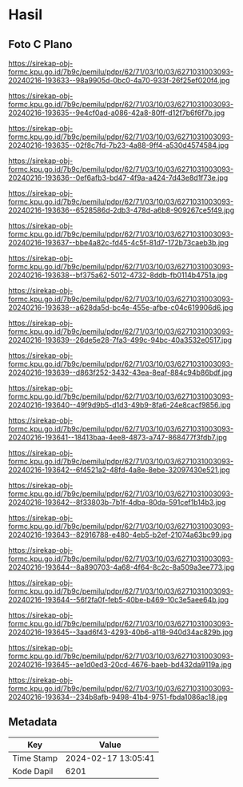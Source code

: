 # Hasil

## Foto C Plano

https://sirekap-obj-formc.kpu.go.id/7b9c/pemilu/pdpr/62/71/03/10/03/6271031003093-20240216-193633--98a9905d-0bc0-4a70-933f-26f25ef020f4.jpg

https://sirekap-obj-formc.kpu.go.id/7b9c/pemilu/pdpr/62/71/03/10/03/6271031003093-20240216-193635--9e4cf0ad-a086-42a8-80ff-d12f7b6f6f7b.jpg

https://sirekap-obj-formc.kpu.go.id/7b9c/pemilu/pdpr/62/71/03/10/03/6271031003093-20240216-193635--02f8c7fd-7b23-4a88-9ff4-a530d4574584.jpg

https://sirekap-obj-formc.kpu.go.id/7b9c/pemilu/pdpr/62/71/03/10/03/6271031003093-20240216-193636--0ef6afb3-bd47-4f9a-a424-7d43e8d1f73e.jpg

https://sirekap-obj-formc.kpu.go.id/7b9c/pemilu/pdpr/62/71/03/10/03/6271031003093-20240216-193636--6528586d-2db3-478d-a6b8-909267ce5f49.jpg

https://sirekap-obj-formc.kpu.go.id/7b9c/pemilu/pdpr/62/71/03/10/03/6271031003093-20240216-193637--bbe4a82c-fd45-4c5f-81d7-172b73caeb3b.jpg

https://sirekap-obj-formc.kpu.go.id/7b9c/pemilu/pdpr/62/71/03/10/03/6271031003093-20240216-193638--bf375a62-5012-4732-8ddb-fb0114b4751a.jpg

https://sirekap-obj-formc.kpu.go.id/7b9c/pemilu/pdpr/62/71/03/10/03/6271031003093-20240216-193638--a628da5d-bc4e-455e-afbe-c04c619906d6.jpg

https://sirekap-obj-formc.kpu.go.id/7b9c/pemilu/pdpr/62/71/03/10/03/6271031003093-20240216-193639--26de5e28-7fa3-499c-94bc-40a3532e0517.jpg

https://sirekap-obj-formc.kpu.go.id/7b9c/pemilu/pdpr/62/71/03/10/03/6271031003093-20240216-193639--d863f252-3432-43ea-8eaf-884c94b86bdf.jpg

https://sirekap-obj-formc.kpu.go.id/7b9c/pemilu/pdpr/62/71/03/10/03/6271031003093-20240216-193640--49f9d9b5-d1d3-49b9-8fa6-24e8cacf9856.jpg

https://sirekap-obj-formc.kpu.go.id/7b9c/pemilu/pdpr/62/71/03/10/03/6271031003093-20240216-193641--18413baa-4ee8-4873-a747-868477f3fdb7.jpg

https://sirekap-obj-formc.kpu.go.id/7b9c/pemilu/pdpr/62/71/03/10/03/6271031003093-20240216-193642--6f4521a2-48fd-4a8e-8ebe-32097430e521.jpg

https://sirekap-obj-formc.kpu.go.id/7b9c/pemilu/pdpr/62/71/03/10/03/6271031003093-20240216-193642--8f33803b-7b1f-4dba-80da-591cef1b14b3.jpg

https://sirekap-obj-formc.kpu.go.id/7b9c/pemilu/pdpr/62/71/03/10/03/6271031003093-20240216-193643--82916788-e480-4eb5-b2ef-21074a63bc99.jpg

https://sirekap-obj-formc.kpu.go.id/7b9c/pemilu/pdpr/62/71/03/10/03/6271031003093-20240216-193644--8a890703-4a68-4f64-8c2c-8a509a3ee773.jpg

https://sirekap-obj-formc.kpu.go.id/7b9c/pemilu/pdpr/62/71/03/10/03/6271031003093-20240216-193644--56f2fa0f-feb5-40be-b469-10c3e5aee64b.jpg

https://sirekap-obj-formc.kpu.go.id/7b9c/pemilu/pdpr/62/71/03/10/03/6271031003093-20240216-193645--3aad6f43-4293-40b6-a118-940d34ac829b.jpg

https://sirekap-obj-formc.kpu.go.id/7b9c/pemilu/pdpr/62/71/03/10/03/6271031003093-20240216-193645--ae1d0ed3-20cd-4676-baeb-bd432da9119a.jpg

https://sirekap-obj-formc.kpu.go.id/7b9c/pemilu/pdpr/62/71/03/10/03/6271031003093-20240216-193634--234b8afb-9498-41b4-9751-fbda1086ac18.jpg


## Metadata

| Key        | Value               |
| ---------- | ------------------- |
| Time Stamp | 2024-02-17 13:05:41 |
| Kode Dapil | 6201                |



